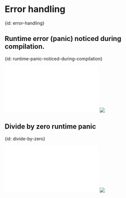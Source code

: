 # Error handling
{id: error-handling}


## Runtime error (panic) noticed during compilation.
{id: runtime-panic-noticed-during-compilation}

![](examples/errors/div_by_zero_hard_coded.rs)
![](examples/errors/div_by_zero_hard_coded.out)

## Divide by zero runtime panic
{id: divide-by-zero}

![](examples/errors/div_by_zero.rs)
![](examples/errors/div_by_zero.out)

